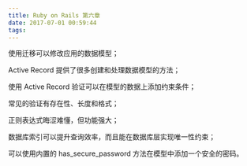 ```yaml
---
title: Ruby on Rails 第六章
date: 2017-07-01 00:59:44
tags:
---
```

使用迁移可以修改应用的数据模型；

Active Record 提供了很多创建和处理数据模型的方法；

使用 Active Record 验证可以在模型的数据上添加约束条件；

常见的验证有存在性、长度和格式；

正则表达式晦涩难懂，但功能强大；

数据库索引可以提升查询效率，而且能在数据库层实现唯一性约束；

可以使用内置的 has_secure_password 方法在模型中添加一个安全的密码。
